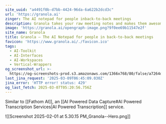 ```yaml
---
site_uuid: "a4491f0b-d7bb-4424-96da-6a622b2dcd3c"
url: 'https://granola.ai'
zinger: The AI notepad for people inback-to-back meetings
description: Granola takes your raw meeting notes and makes them awesome
image: 'https://granola.ai/opengraph-image.png?9f0ee69b11547e2f'
site_name: Granola
title: Granola — The AI Notepad for people in back-to-back meetings
favicon: 'https://www.granola.ai/./favicon.ico'
tags:
  - AI-Toolkit
  - AI-Interfaces
  - AI-Workspaces
  - Vertical-Wrappers
og_screenshot_url: >-
  https://og-screenshots-prod.s3.amazonaws.com/1366x768/80/false/a7264d3a74e0d2f4336e24c24afcd6e0cf36ac3b03c382d057f70e58316de813.jpeg
last_jina_request: '2025-03-09T06:45:09.030Z'
jina_error: 'HTTP error! status: 429'
og_last_fetch: 2025-03-07T05:20:56.756Z
---
```

Similar to [[Fathom AI]], an [[AI Powered Data Capture#AI Powered Transcription Services|AI Powered Transcription]] service. 


![[Screenshot 2025-02-01 at 5.30.15 PM_Granola--Hero.png]]
